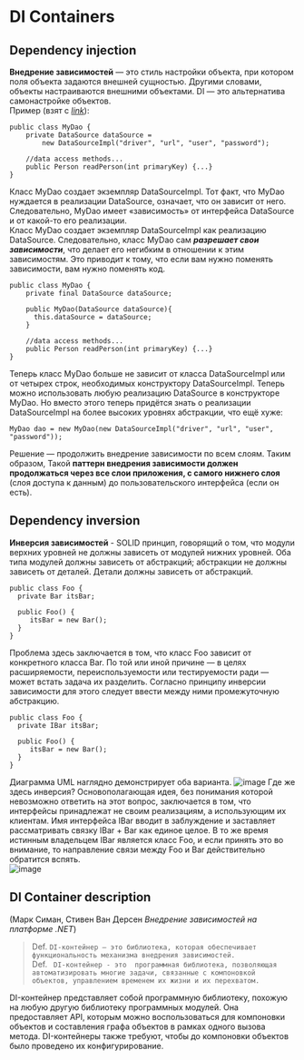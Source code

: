 # DI Containers
## Dependency injection 
**Внедрение зависимостей** — это стиль настройки объекта, при котором поля объекта задаются внешней сущностью. Другими словами, объекты настраиваются внешними объектами. DI — это альтернатива самонастройке объектов.  
Пример (взят с [_link_](https://habr.com/ru/post/350068/)):  
```
public class MyDao {
    private DataSource dataSource =
        new DataSourceImpl("driver", "url", "user", "password");

    //data access methods...
    public Person readPerson(int primaryKey) {...}
}
```
Класс MyDao создает экземпляр DataSourceImpl. Тот факт, что MyDao нуждается в реализации DataSource, означает, что он зависит от него. Следовательно, MyDao имеет «зависимость» от интерфейса DataSource и от какой-то его реализации.  
Класс MyDao создает экземпляр DataSourceImpl как реализацию DataSource. Следовательно, класс MyDao сам **_разрешает свои зависимости_**, что делает его негибким в отношении к этим зависимостям. Это приводит к тому, что если вам нужно поменять зависимости, вам нужно поменять код.  
```
public class MyDao {
    private final DataSource dataSource;
    
    public MyDao(DataSource dataSource){
      this.dataSource = dataSource;
    }

    //data access methods...
    public Person readPerson(int primaryKey) {...}
}
```
Теперь класс MyDao больше не зависит от класса DataSourceImpl или от четырех строк, необходимых конструктору DataSourceImpl. Теперь можно использовать любую реализацию DataSource в конструкторе MyDao.  Но вместо этого теперь придётся знать о реализации DataSourceImpl на более высоких уровнях абстракции, что ещё хуже:
```
MyDao dao = new MyDao(new DataSourceImpl("driver", "url", "user", "password"));
```
Решение — продолжить внедрение зависимости по всем слоям. Таким образом, Такой **паттерн внедрения зависимости должен продолжаться через все слои приложения, с самого нижнего слоя** (слоя доступа к данным) до пользовательского интерфейса (если он есть).

## Dependency inversion
**Инверсия зависимостей** - SOLID принцип, говорящий о том, что модули верхних уровней не должны зависеть от модулей нижних уровней. Оба типа модулей должны зависеть от абстракций; абстракции не должны зависеть от деталей. Детали должны зависеть от абстракций.
```
public class Foo {
  private Bar itsBar;

  public Foo() {
     itsBar = new Bar();
  }
}
```
Проблема здесь заключается в том, что класс Foo зависит от конкретного класса Bar. По той или иной причине — в целях расширяемости, переиспользуемости или тестируемости ради — может встать задача их разделить. Согласно принципу инверсии зависимости для этого следует ввести между ними промежуточную абстракцию.
```
public class Foo {
  private IBar itsBar;

  public Foo() {
     itsBar = new Bar();
  }
}
```
Диаграмма UML наглядно демонстрирует оба варианта.
![image](https://user-images.githubusercontent.com/71063054/161337383-46158995-e69c-4dce-825f-730ed4c1bef3.png)
Где же здесь инверсия? Основополагающая идея, без понимания которой невозможно ответить на этот вопрос, заключается в том, что интерфейсы принадлежат не своим реализациям, а использующим их клиентам. Имя интерфейса IBar вводит в заблуждение и заставляет рассматривать связку IBar + Bar как единое целое. В то же время истинным владельцем IBar является класс Foo, и если принять это во внимание, то направление связи между Foo и Bar действительно обратится вспять.  
![image](https://user-images.githubusercontent.com/71063054/161337422-4cd49408-338f-496d-91e9-779722063fcf.png)


## DI Container description
(Марк Симан, Стивен Ван Дерсен _Внедрение зависимостей на платформе .NET_)
> Def. ``DI-контейнер – это библиотека, которая обеспечивает функциональность механизма внедрения зависимостей.``  
Def. 
`` DI-контейнер - это  программная библиотека, позволяющая автоматизировать многие задачи, связанные с компоновкой объектов, управлением временем их жизни и их перехватом.``  


DI-контейнер представляет собой программную библиотеку, похожую на любую
другую библиотеку программных модулей. Она предоставляет API, которым можно
воспользоваться для компоновки объектов и составления графа объектов в рамках
одного вызова метода. DI-контейнеры также требуют, чтобы до компоновки объектов было проведено их конфигурирование.
